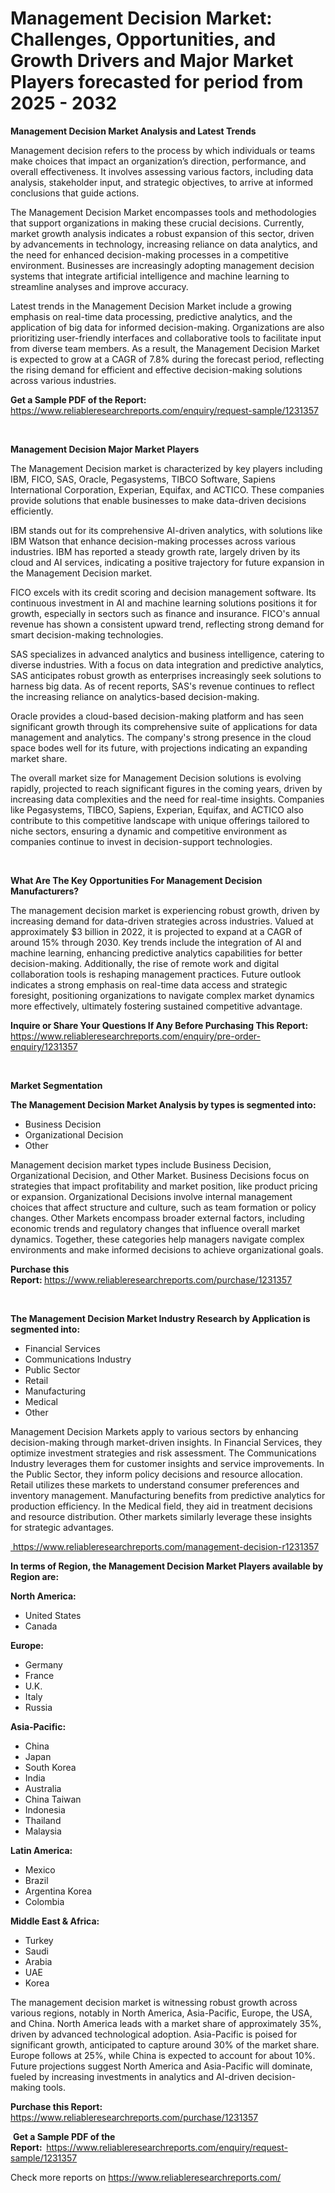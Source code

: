 <p><h1>Management Decision Market: Challenges, Opportunities, and Growth Drivers and Major Market Players forecasted for period from 2025 - 2032</h1></p><p><strong>Management Decision Market Analysis and Latest Trends</strong></p>
<p><p>Management decision refers to the process by which individuals or teams make choices that impact an organization’s direction, performance, and overall effectiveness. It involves assessing various factors, including data analysis, stakeholder input, and strategic objectives, to arrive at informed conclusions that guide actions.</p><p>The Management Decision Market encompasses tools and methodologies that support organizations in making these crucial decisions. Currently, market growth analysis indicates a robust expansion of this sector, driven by advancements in technology, increasing reliance on data analytics, and the need for enhanced decision-making processes in a competitive environment. Businesses are increasingly adopting management decision systems that integrate artificial intelligence and machine learning to streamline analyses and improve accuracy.</p><p>Latest trends in the Management Decision Market include a growing emphasis on real-time data processing, predictive analytics, and the application of big data for informed decision-making. Organizations are also prioritizing user-friendly interfaces and collaborative tools to facilitate input from diverse team members. As a result, the Management Decision Market is expected to grow at a CAGR of 7.8% during the forecast period, reflecting the rising demand for efficient and effective decision-making solutions across various industries.</p></p>
<p><strong>Get a Sample PDF of the Report:&nbsp;</strong> <a href="https://www.reliableresearchreports.com/enquiry/request-sample/1231357?utm_campaign=3355&utm_medium=2&utm_source=Github&utm_content=ia&utm_term=11032025&utm_id=management-decision">https://www.reliableresearchreports.com/enquiry/request-sample/1231357</a></p>
<p>&nbsp;</p>
<p><strong>Management Decision Major Market Players</strong></p>
<p><p>The Management Decision market is characterized by key players including IBM, FICO, SAS, Oracle, Pegasystems, TIBCO Software, Sapiens International Corporation, Experian, Equifax, and ACTICO. These companies provide solutions that enable businesses to make data-driven decisions efficiently.</p><p>IBM stands out for its comprehensive AI-driven analytics, with solutions like IBM Watson that enhance decision-making processes across various industries. IBM has reported a steady growth rate, largely driven by its cloud and AI services, indicating a positive trajectory for future expansion in the Management Decision market.</p><p>FICO excels with its credit scoring and decision management software. Its continuous investment in AI and machine learning solutions positions it for growth, especially in sectors such as finance and insurance. FICO's annual revenue has shown a consistent upward trend, reflecting strong demand for smart decision-making technologies.</p><p>SAS specializes in advanced analytics and business intelligence, catering to diverse industries. With a focus on data integration and predictive analytics, SAS anticipates robust growth as enterprises increasingly seek solutions to harness big data. As of recent reports, SAS's revenue continues to reflect the increasing reliance on analytics-based decision-making.</p><p>Oracle provides a cloud-based decision-making platform and has seen significant growth through its comprehensive suite of applications for data management and analytics. The company's strong presence in the cloud space bodes well for its future, with projections indicating an expanding market share.</p><p>The overall market size for Management Decision solutions is evolving rapidly, projected to reach significant figures in the coming years, driven by increasing data complexities and the need for real-time insights. Companies like Pegasystems, TIBCO, Sapiens, Experian, Equifax, and ACTICO also contribute to this competitive landscape with unique offerings tailored to niche sectors, ensuring a dynamic and competitive environment as companies continue to invest in decision-support technologies.</p></p>
<p>&nbsp;</p>
<p><strong>What Are The Key Opportunities For Management Decision Manufacturers?</strong></p>
<p><p>The management decision market is experiencing robust growth, driven by increasing demand for data-driven strategies across industries. Valued at approximately $3 billion in 2022, it is projected to expand at a CAGR of around 15% through 2030. Key trends include the integration of AI and machine learning, enhancing predictive analytics capabilities for better decision-making. Additionally, the rise of remote work and digital collaboration tools is reshaping management practices. Future outlook indicates a strong emphasis on real-time data access and strategic foresight, positioning organizations to navigate complex market dynamics more effectively, ultimately fostering sustained competitive advantage.</p></p>
<p><strong>Inquire or Share Your Questions If Any Before Purchasing This Report:</strong> <a href="https://www.reliableresearchreports.com/enquiry/pre-order-enquiry/1231357?utm_campaign=3355&utm_medium=2&utm_source=Github&utm_content=ia&utm_term=11032025&utm_id=management-decision">https://www.reliableresearchreports.com/enquiry/pre-order-enquiry/1231357</a></p>
<p>&nbsp;</p>
<p><strong>Market Segmentation</strong></p>
<p><strong>The Management Decision Market Analysis by types is segmented into:</strong></p>
<p><ul><li>Business Decision</li><li>Organizational Decision</li><li>Other</li></ul></p>
<p><p>Management decision market types include Business Decision, Organizational Decision, and Other Market. Business Decisions focus on strategies that impact profitability and market position, like product pricing or expansion. Organizational Decisions involve internal management choices that affect structure and culture, such as team formation or policy changes. Other Markets encompass broader external factors, including economic trends and regulatory changes that influence overall market dynamics. Together, these categories help managers navigate complex environments and make informed decisions to achieve organizational goals.</p></p>
<p><strong>Purchase this Report:&nbsp;</strong><a href="https://www.reliableresearchreports.com/purchase/1231357?utm_campaign=3355&utm_medium=2&utm_source=Github&utm_content=ia&utm_term=11032025&utm_id=management-decision">https://www.reliableresearchreports.com/purchase/1231357</a></p>
<p>&nbsp;</p>
<p><strong>The Management Decision Market Industry Research by Application is segmented into:</strong></p>
<p><ul><li>Financial Services</li><li>Communications Industry</li><li>Public Sector</li><li>Retail</li><li>Manufacturing</li><li>Medical</li><li>Other</li></ul></p>
<p><p>Management Decision Markets apply to various sectors by enhancing decision-making through market-driven insights. In Financial Services, they optimize investment strategies and risk assessment. The Communications Industry leverages them for customer insights and service improvements. In the Public Sector, they inform policy decisions and resource allocation. Retail utilizes these markets to understand consumer preferences and inventory management. Manufacturing benefits from predictive analytics for production efficiency. In the Medical field, they aid in treatment decisions and resource distribution. Other markets similarly leverage these insights for strategic advantages.</p></p>
<p><a href="https://www.reliableresearchreports.com/management-decision-r1231357?utm_campaign=3355&utm_medium=2&utm_source=Github&utm_content=ia&utm_term=11032025&utm_id=management-decision">&nbsp;https://www.reliableresearchreports.com/management-decision-r1231357</a></p>
<p><strong>In terms of Region, the Management Decision Market Players available by Region are:</strong></p>
<p>
    <p> <strong> North America: </strong>
        <ul>
            <li>United States</li>
            <li>Canada</li>
        </ul>
        </p> 
    <p> <strong> Europe: </strong>
        <ul>
            <li>Germany</li>
            <li>France</li>
            <li>U.K.</li>
            <li>Italy</li>
            <li>Russia</li>
        </ul>
        </p> 
    <p> <strong> Asia-Pacific: </strong>
        <ul>
            <li>China</li>
            <li>Japan</li>
            <li>South Korea</li>
            <li>India</li>
            <li>Australia</li>
            <li>China Taiwan</li>
            <li>Indonesia</li>
            <li>Thailand</li>
            <li>Malaysia</li>
        </ul>
        </p> 
    <p> <strong> Latin America: </strong>
        <ul>
            <li>Mexico</li>
            <li>Brazil</li>
            <li>Argentina Korea</li>
            <li>Colombia</li>
        </ul>
        </p> 
    <p> <strong> Middle East & Africa: </strong>
        <ul>
            <li>Turkey</li>
            <li>Saudi</li>
            <li>Arabia</li>
            <li>UAE</li>
            <li>Korea</li>
        </ul>
    </p>
    </p>
<p><p>The management decision market is witnessing robust growth across various regions, notably in North America, Asia-Pacific, Europe, the USA, and China. North America leads with a market share of approximately 35%, driven by advanced technological adoption. Asia-Pacific is poised for significant growth, anticipated to capture around 30% of the market share. Europe follows at 25%, while China is expected to account for about 10%. Future projections suggest North America and Asia-Pacific will dominate, fueled by increasing investments in analytics and AI-driven decision-making tools.</p></p>
<p><strong>Purchase this Report: </strong><a href="https://www.reliableresearchreports.com/purchase/1231357?utm_campaign=3355&utm_medium=2&utm_source=Github&utm_content=ia&utm_term=11032025&utm_id=management-decision">https://www.reliableresearchreports.com/purchase/1231357</a></p>
<p>&nbsp;<strong>Get a Sample PDF of the Report:&nbsp;&nbsp;</strong><a href="https://www.reliableresearchreports.com/enquiry/request-sample/1231357?utm_campaign=3355&utm_medium=2&utm_source=Github&utm_content=ia&utm_term=11032025&utm_id=management-decision">https://www.reliableresearchreports.com/enquiry/request-sample/1231357</a></p>
<p><strong></strong></p>
<p>Check more reports on <a href="https://www.reliableresearchreports.com/?utm_campaign=3355&utm_medium=2&utm_source=Github&utm_content=ia&utm_term=11032025&utm_id=management-decision">https://www.reliableresearchreports.com/</a></p>